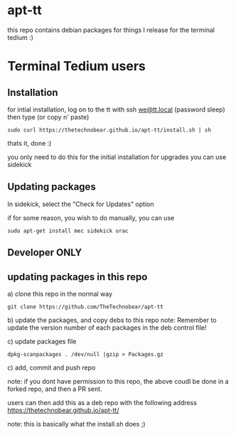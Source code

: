 # apt-tt

this repo contains debian packages for things I release for the terminal tedium :) 

# Terminal Tedium users 

## Installation

for intial installation, log on to the tt with ssh we@tt.local (password sleep) 
then type (or copy n' paste) 

```
sudo curl https://thetechnobear.github.io/apt-tt/install.sh | sh
```

thats it, done :) 

you only need to do this for the initial installation for upgrades you can use sidekick


## Updating packages

In sidekick, select the "Check for Updates" option 

if for some reason, you wish to do manually, you can use
```
sudo apt-get install mec sidekick orac
```



## Developer ONLY

## updating packages in this repo

a) clone this repo in the normal way
```
git clone https://github.com/TheTechnobear/apt-tt
```

b) update the packages, and copy debs to this repo
note: Remember to update the version number of each packages in the deb control file!

c) update packages file 

```
dpkg-scanpackages . /dev/null |gzip > Packages.gz
```
c) add, commit and push repo

note: if you dont have permission to this repo, the above coudl be done in a forked repo, 
and then a PR sent.

users can then add this as a deb repo with the following address
https://thetechnobear.github.io/apt-tt/

note: this is basically what the install.sh does ;) 
